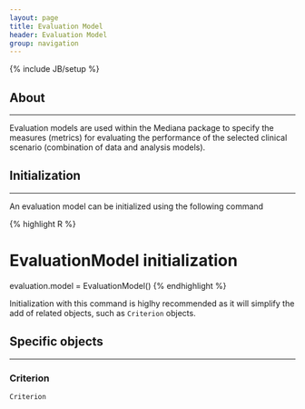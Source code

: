 ```yaml
---
layout: page
title: Evaluation Model
header: Evaluation Model
group: navigation
---
```

{% include JB/setup %}

## About

----------

Evaluation models are used within the Mediana package to specify the measures (metrics) for evaluating the performance of the selected clinical scenario (combination of data and analysis models).

## Initialization

----------

An evaluation model can be initialized using the following command

{% highlight R %}
# EvaluationModel initialization
evaluation.model = EvaluationModel()
{% endhighlight %}

Initialization with this command is higlhy recommended as it will simplify the add of related objects, such as `Criterion` objects.

## Specific objects

----------

### Criterion

`Criterion`
